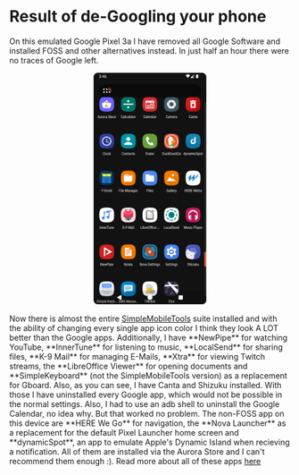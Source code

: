 # Result of de-Googling your phone
On this emulated Google Pixel 3a I have removed all Google Software and installed FOSS and other alternatives instead. In just half an hour there were no traces of Google left.
<p align="center">
  <img src="https://github.com/diam0ndkiller/degoogle/blob/main/assets/de-googled%20pixel%20drawer.png" width="40%" alt="Screenshot of the emulated android device">
</p>
Now there is almost the entire <a href="https://simplemobiletools.com">SimpleMobileTools</a> suite installed and with the ability of changing every single app icon color I think they look A LOT better than the Google apps. Additionally, I have **NewPipe** for watching YouTube, **InnerTune** for listening to music, **LocalSend** for sharing files, **K-9 Mail** for managing E-Mails, **Xtra** for viewing Twitch streams, the **LibreOffice Viewer** for opening documents and **SimpleKeyboard** (not the SimpleMobileTools version) as a replacement for Gboard. Also, as you can see, I have Canta and Shizuku installed. With those I have uninstalled every Google app, which would not be possible in the normal settings. Also, I had to use an adb shell to uninstall the Google Calendar, no idea why. But that worked no problem. The non-FOSS app on this device are **HERE We Go** for navigation, the **Nova Launcher** as a replacement for the default Pixel Launcher home screen and **dynamicSpot**, an app to emulate Apple's Dynamic Island when recieving a notification. All of them are installed via the Aurora Store and I can't recommend them enough :). Read more about all of these apps <a href="https://github.com/diam0ndkiller/degoogle/blob/main/foss%20apps.md">here</a>
